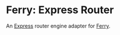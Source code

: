 # Ferry: Express Router

An [Express](http://expressjs.com/) router engine adapter for [Ferry](https://github.com/ferryjs/ferry).
